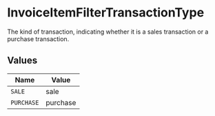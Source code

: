 # InvoiceItemFilterTransactionType

The kind of transaction, indicating whether it is a sales transaction or a purchase transaction.


## Values

| Name       | Value      |
| ---------- | ---------- |
| `SALE`     | sale       |
| `PURCHASE` | purchase   |